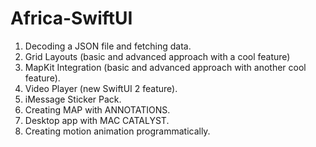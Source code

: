# Africa-SwiftUI

1. Decoding a JSON file and fetching data.
2. Grid Layouts (basic and advanced approach with a cool feature)
3. MapKit Integration (basic and advanced approach with another cool feature).
4. Video Player (new SwiftUI 2 feature).
5. iMessage Sticker Pack.
6. Creating MAP with ANNOTATIONS.
7. Desktop app with MAC CATALYST.
8. Creating motion animation programmatically.
